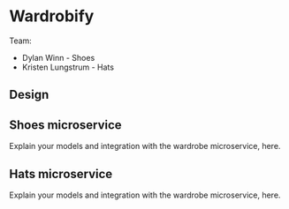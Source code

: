 # Wardrobify

Team:

* Dylan Winn - Shoes
* Kristen Lungstrum - Hats

## Design

## Shoes microservice

Explain your models and integration with the wardrobe
microservice, here.

## Hats microservice

Explain your models and integration with the wardrobe
microservice, here.
